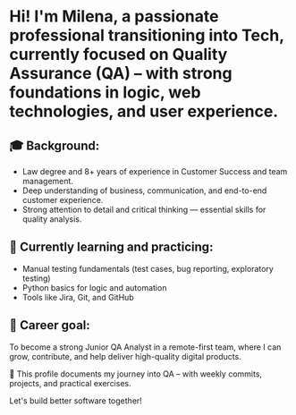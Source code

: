 # Hi! I'm Milena, a passionate professional transitioning into Tech, currently focused on Quality Assurance (QA) – with strong foundations in logic, web technologies, and user experience.

## 🎓 Background:
- Law degree and 8+ years of experience in Customer Success and team management.
- Deep understanding of business, communication, and end-to-end customer experience.
- Strong attention to detail and critical thinking — essential skills for quality analysis.

## 🧪 Currently learning and practicing:
- Manual testing fundamentals (test cases, bug reporting, exploratory testing)
- Python basics for logic and automation
- Tools like Jira, Git, and GitHub

## 🚀 Career goal:
To become a strong Junior QA Analyst in a remote-first team, where I can grow, contribute, and help deliver high-quality digital products.

📌 This profile documents my journey into QA – with weekly commits, projects, and practical exercises.

Let's build better software together!
